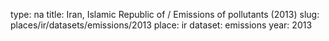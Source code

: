 type: na
title: Iran, Islamic Republic of / Emissions of pollutants (2013)
slug: places/ir/datasets/emissions/2013
place: ir
dataset: emissions
year: 2013
